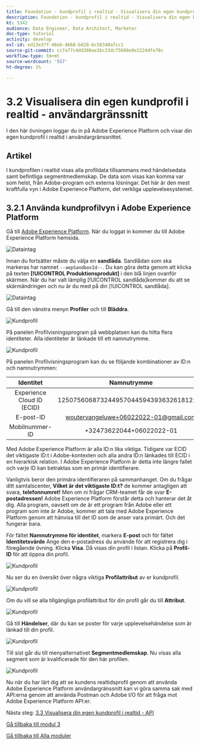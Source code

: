 ```yaml
---
title: Foundation - kundprofil i realtid - Visualisera din egen kundprofil i realtid - användargränssnitt
description: Foundation - kundprofil i realtid - Visualisera din egen kundprofil i realtid - användargränssnitt
kt: 5342
audience: Data Engineer, Data Architect, Marketer
doc-type: tutorial
activity: develop
exl-id: ed13e37f-48eb-4668-b828-6c58340a7cc1
source-git-commit: cc7a77c4dd380ae1bc23dc75608e8e2224dfe78c
workflow-type: tm+mt
source-wordcount: '557'
ht-degree: 1%

---
```


# 3.2 Visualisera din egen kundprofil i realtid - användargränssnitt

I den här övningen loggar du in på Adobe Experience Platform och visar din egen kundprofil i realtid i användargränssnittet.

## Artikel

I kundprofilen i realtid visas alla profildata tillsammans med händelsedata samt befintliga segmentmedlemskap. De data som visas kan komma var som helst, från Adobe-program och externa lösningar. Det här är den mest kraftfulla vyn i Adobe Experience Platform, det verkliga upplevelsesystemet.

## 3.2.1 Använda kundprofilvyn i Adobe Experience Platform

Gå till [Adobe Experience Platform](https://experience.adobe.com/platform). När du loggat in kommer du till Adobe Experience Platform hemsida.

![Dataintag](../module2/images/home.png)

Innan du fortsätter måste du välja en **sandlåda**. Sandlådan som ska markeras har namnet ``--aepSandboxId--``. Du kan göra detta genom att klicka på texten **[!UICONTROL Produktionsprodukt]** i den blå linjen ovanför skärmen. När du har valt lämplig [!UICONTROL sandlåda]kommer du att se skärmändringen och nu är du med på din [!UICONTROL sandlåda].

![Dataintag](../module2/images/sb1.png)

Gå till den vänstra menyn **Profiler** och till **Bläddra**.

![Kundprofil](./images/homemenu.png)

På panelen Profilvisningsprogram på webbplatsen kan du hitta flera identiteter. Alla identiteter är länkade till ett namnutrymme.

![Kundprofil](./images/identities.png)

På panelen Profilvisningsprogram kan du se följande kombinationer av ID:n och namnutrymmen:

| Identitet | Namnutrymme |
|:-------------:| :---------------:|
| Experience Cloud ID (ECID) | 12507560687324495704459439363261812234 |
| E-post-ID | woutervangeluwe+06022022-01@gmail.com |
| Mobilnummer-ID | +32473622044+06022022-01 |

Med Adobe Experience Platform är alla ID:n lika viktiga. Tidigare var ECID det viktigaste ID:t i Adobe-kontexten och alla andra ID:n länkades till ECID i en hierarkisk relation. I Adobe Experience Platform är detta inte längre fallet och varje ID kan betraktas som en primär identifierare.

Vanligtvis beror den primära identifieraren på sammanhanget. Om du frågar ditt samtalscenter, **Vilket är det viktigaste ID:t?** de kommer antagligen att svara, **telefonnumret!** Men om ni frågar CRM-teamet får de svar **E-postadressen!**  Adobe Experience Platform förstår detta och hanterar det åt dig. Alla program, oavsett om de är ett program från Adobe eller ett program som inte är Adobe, kommer att tala med Adobe Experience Platform genom att hänvisa till det ID som de anser vara primärt. Och det fungerar bara.

För fältet **Namnutrymme för identitet**, markera **E-post** och för fältet **Identitetsvärde** Ange den e-postadress du använde för att registrera dig i föregående övning. Klicka **Visa**. Då visas din profil i listan. Klicka på **Profil-ID** för att öppna din profil.

![Kundprofil](./images/popupecid.png)

Nu ser du en översikt över några viktiga **Profilattribut** av er kundprofil.

![Kundprofil](./images/profile.png)

Om du vill se alla tillgängliga profilattribut för din profil går du till **Attribut**.

![Kundprofil](./images/profilattr.png)

Gå till **Händelser**, där du kan se poster för varje upplevelsehändelse som är länkad till din profil.

![Kundprofil](./images/profileee.png)

Till sist går du till menyalternativet **Segmentmedlemskap**. Nu visas alla segment som är kvalificerade för den här profilen.

![Kundprofil](./images/profileseg.png)

Nu när du har lärt dig att se kundens realtidsprofil genom att använda Adobe Experience Platform användargränssnitt kan vi göra samma sak med API:erna genom att använda Postman och Adobe I/O för att fråga mot Adobe Experience Platform API:er.

Nästa steg: [3.3 Visualisera din egen kundprofil i realtid - API](./ex3.md)

[Gå tillbaka till modul 3](./real-time-customer-profile.md)

[Gå tillbaka till Alla moduler](../../overview.md)
